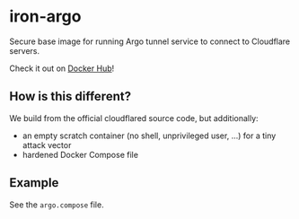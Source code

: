 # iron-argo
Secure base image for running Argo tunnel service to connect to Cloudflare servers.

Check it out on [Docker Hub](https://hub.docker.com/r/ironpeakservices/iron-argo)!

## How is this different?
We build from the official cloudflared source code, but additionally:
- an empty scratch container (no shell, unprivileged user, ...) for a tiny attack vector
- hardened Docker Compose file

## Example
See the `argo.compose` file.
